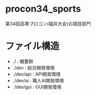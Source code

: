 # procon34_sports
第34回高専プロコン(福井大会)の競技部門


# ファイル構造
- ./          : 概要群
- ./dev       : 総合開発環境
- ./dev/api   : API開発環境
- ./dev/ai    : 職人AI開発環境
- ./dev/gui   : GUI開発環境

